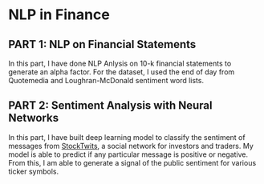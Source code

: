 # NLP in Finance 

## PART 1: NLP on Financial Statements

In this part, I have done NLP Anlysis on 10-k financial statements to generate an alpha factor. For the dataset, I used the end of day from Quotemedia and Loughran-McDonald sentiment word lists.



## PART 2: Sentiment Analysis with Neural Networks 

In this part, I have built deep learning model to classify the sentiment of messages from [StockTwits](https://stocktwits.com/), a social network for investors and traders. My model is able to predict if any particular message is positive or negative. From this, I am able to generate a signal of the public sentiment for various ticker symbols.
